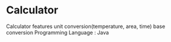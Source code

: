 # Calculator
Calculator
features
unit conversion(temperature, area, time)
base conversion
Programming Language : Java
